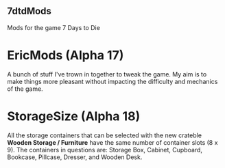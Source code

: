 7dtdMods
--------
Mods for the game 7 Days to Die

EricMods (Alpha 17)
===================

A bunch of stuff I've trown in together to tweak the game. My aim is to make things more pleasant without impacting the difficulty and mechanics of the game.


StorageSize (Alpha 18)
======================

All the storage containers that can be selected with the new crateble **Wooden Storage / Furniture** have the same number of container slots (8 x 9). The containers in questions are: Storage Box, Cabinet, Cupboard, Bookcase, Pillcase, Dresser, and Wooden Desk.
